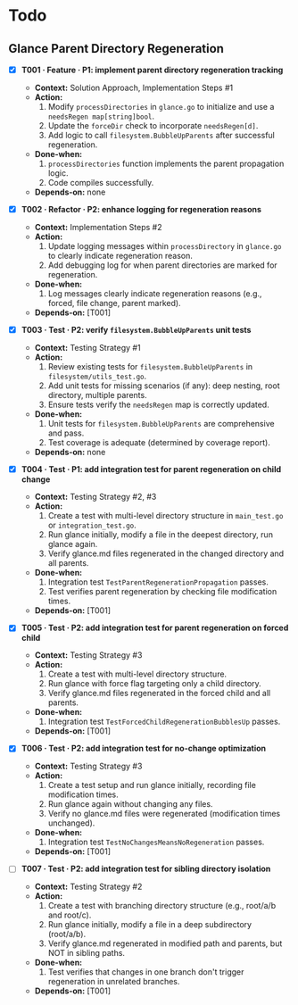 # Todo

## Glance Parent Directory Regeneration

- [x] **T001 · Feature · P1: implement parent directory regeneration tracking**
    - **Context:** Solution Approach, Implementation Steps #1
    - **Action:**
        1. Modify `processDirectories` in `glance.go` to initialize and use a `needsRegen map[string]bool`.
        2. Update the `forceDir` check to incorporate `needsRegen[d]`.
        3. Add logic to call `filesystem.BubbleUpParents` after successful regeneration.
    - **Done‑when:**
        1. `processDirectories` function implements the parent propagation logic.
        2. Code compiles successfully.
    - **Depends‑on:** none

- [x] **T002 · Refactor · P2: enhance logging for regeneration reasons**
    - **Context:** Implementation Steps #2
    - **Action:**
        1. Update logging messages within `processDirectory` in `glance.go` to clearly indicate regeneration reason.
        2. Add debugging log for when parent directories are marked for regeneration.
    - **Done‑when:**
        1. Log messages clearly indicate regeneration reasons (e.g., forced, file change, parent marked).
    - **Depends‑on:** [T001]

- [x] **T003 · Test · P2: verify `filesystem.BubbleUpParents` unit tests**
    - **Context:** Testing Strategy #1
    - **Action:**
        1. Review existing tests for `filesystem.BubbleUpParents` in `filesystem/utils_test.go`.
        2. Add unit tests for missing scenarios (if any): deep nesting, root directory, multiple parents.
        3. Ensure tests verify the `needsRegen` map is correctly updated.
    - **Done‑when:**
        1. Unit tests for `filesystem.BubbleUpParents` are comprehensive and pass.
        2. Test coverage is adequate (determined by coverage report).
    - **Depends‑on:** none

- [x] **T004 · Test · P1: add integration test for parent regeneration on child change**
    - **Context:** Testing Strategy #2, #3
    - **Action:**
        1. Create a test with multi-level directory structure in `main_test.go` or `integration_test.go`.
        2. Run glance initially, modify a file in the deepest directory, run glance again.
        3. Verify glance.md files regenerated in the changed directory and all parents.
    - **Done‑when:**
        1. Integration test `TestParentRegenerationPropagation` passes.
        2. Test verifies parent regeneration by checking file modification times.
    - **Depends‑on:** [T001]

- [x] **T005 · Test · P2: add integration test for parent regeneration on forced child**
    - **Context:** Testing Strategy #3
    - **Action:**
        1. Create a test with multi-level directory structure.
        2. Run glance with force flag targeting only a child directory.
        3. Verify glance.md files regenerated in the forced child and all parents.
    - **Done‑when:**
        1. Integration test `TestForcedChildRegenerationBubblesUp` passes.
    - **Depends‑on:** [T001]

- [x] **T006 · Test · P2: add integration test for no-change optimization**
    - **Context:** Testing Strategy #3
    - **Action:**
        1. Create a test setup and run glance initially, recording file modification times.
        2. Run glance again without changing any files.
        3. Verify no glance.md files were regenerated (modification times unchanged).
    - **Done‑when:**
        1. Integration test `TestNoChangesMeansNoRegeneration` passes.
    - **Depends‑on:** [T001]

- [ ] **T007 · Test · P2: add integration test for sibling directory isolation**
    - **Context:** Testing Strategy #2
    - **Action:**
        1. Create a test with branching directory structure (e.g., root/a/b and root/c).
        2. Run glance initially, modify a file in a deep subdirectory (root/a/b).
        3. Verify glance.md regenerated in modified path and parents, but NOT in sibling paths.
    - **Done‑when:**
        1. Test verifies that changes in one branch don't trigger regeneration in unrelated branches.
    - **Depends‑on:** [T001]
